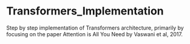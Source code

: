 # Transformers_Implementation
Step by step implementation of Transformers architecture, primarily by focusing on the paper Attention is All You Need by Vaswani et al, 2017.
